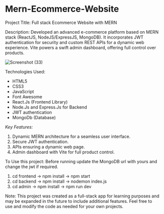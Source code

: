 # Mern-Ecommerce-Website
Project Title: Full stack Ecommerce Website with MERN

Description:
Developed an advanced e-commerce platform based on MERN stack (ReactJS, NodeJS/ExpressJS, MongoDB). It incorporates JWT authentication for security and custom REST APIs for a dynamic web experience. Vite powers a swift admin dashboard, offering full control over products.

![Screenshot (33)](https://github.com/ayushmitra06/mern-ecommerce-app/assets/89930295/4466bca0-1078-44e0-b86a-c5ea0a81d692)

Technologies Used:
- HTML5
- CSS3
- JavaScript
- Font Awesome
- React.Js (Frontend Library)
- Node.Js and Express.Js for Backend
- JWT authentication
- MongoDb (Database)

*Key Features:*
1. Dynamic MERN architecture for a seamless user interface.
2. Secure JWT authentication.
3. APIs ensuring a dynamic web page.
4. Admin dashboard with Vite for full product control.

To Use this project:
Before running update the MongoDB url with yours and change the jwt if required.
1. cd frontend -> npm install -> npm start
2. cd backend -> npm install -> nodemon index.js
3. cd admin -> npm install -> npm run dev

Note: This project was created as a full-stack app for learning purposes and may be expanded in the future to include additional features. Feel free to use and modify the code as needed for your own projects.
